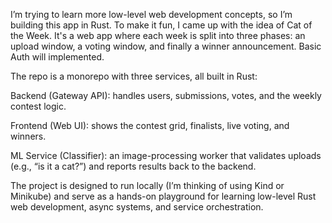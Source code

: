 I’m trying to learn more low-level web development concepts, so I’m building this app in Rust. To make it fun, I came up with the idea of Cat of the Week. It's a web app where each week is split into three phases: an upload window, a voting window, and finally a winner announcement. Basic Auth will implemented.

The repo is a monorepo with three services, all built in Rust:

Backend (Gateway API): handles users, submissions, votes, and the weekly contest logic.

Frontend (Web UI): shows the contest grid, finalists, live voting, and winners.

ML Service (Classifier): an image-processing worker that validates uploads (e.g., “is it a cat?”) and reports results back to the backend.

The project is designed to run locally (I’m thinking of using Kind or Minikube) and serve as a hands-on playground for learning low-level Rust web development, async systems, and service orchestration.
